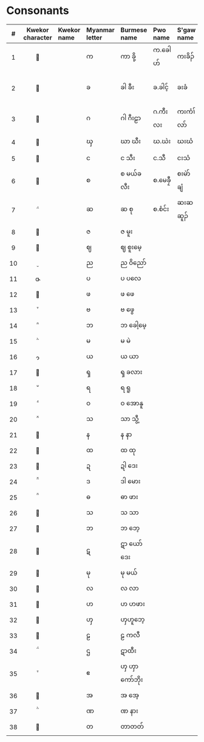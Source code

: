 # Consonants

| # | Kwekor character | Kwekor name | Myanmar letter | Burmese name | Pwo name | S'gaw name | Thai letter | Thai name | IPA | English name | Unicode name |
|:-:|:-:|:--|:--|:--|:--|:--|:--|:--|:--|:--|:--|
|1|||က|ကာ ခို့|က.ခေါဟ်|ကးခိၣ်|ก|กะ โค|/k/|ka kho|KA|
|2|||ခ|ခါ ခီး|ခ.ခါင့်|ခးခံ|ข|คะ คี|/kʰ/|kha khaing / kha khi|KHA|
|3|||ဂ|ဂါ ဂီးဠာ|ဂ.ကီးလး|ကးကံၢ်လာ်|ค|กะ กีลา|/g/|ga gilaa|GA|
|4|||ၰ|ဃာ ဃီး|ဃ.ဃဲး|ဃးဃံ|ฆ|ฆะ กระดูก|/x/|gha ghi|GHA|
|5|||င|င သီး|င.သီ|ငးသံ|ง|งะ ซี|/ŋ/|nga thi|NGA|
|6|||စ|စ မယ်ခလီး|စ.မေခၠီ|စးမဲာ်ချံ|จ|ซะ แหม่คลี|/s/|sa mekhli|CA|
|7|||ဆ|ဆ စု|စ.စံင်း|ဆးဆဆူၣ်|ซ|ซะ ซื่อ|sʰ|sa seu|CHA|
|8|||ဇ|ဇ မူး|||||||JA|
|9|||ဈ|ဈ စူးမေ့|||||||JHA|
|10|||ည|ည ဝိညော်|||||||NYA|
|11|||ပ|ပ ပလေ|||||||PA|
|12|||ဖ|ဖ ဖေ|||||||PHA|
|13|||ဗ|ဗ ဖွေ|||||||BA|
|14|||ဘ|ဘ ခေါ့မေ့|||||||BHA|
|15|||မ|မ မဲ|||||||MA|
|16|||ယ|ယ ယာ|||||||YA|
|17|||ၡ|ၡ ခလား|||||||SHA|
|18|||ရ|ရ ရူ|||||||RA|
|19|||ဝ|ဝ အောနူ|||||||WA|
|20|||သ|သာ သွီ့||||||||
|21|||န|န နာ|||||||NA|
|22|||ထ|ထ ထု|||||||THA|
|23|||ဍ|ဍါ ဒေး|||||||DDA|
|24|||ဒ|ဒါ မေား|||||||DA|
|25|||ဓ|ဓာ ဖား|||||||DHA|
|26|||သ|သ သာ|||||||SA|
|27|||ဘ|ဘ ဘေ့|||||||BBA|
|28|||ဋ|ဋာ ယော်ဒေး|||||||DDDA|
|29|||မု|မု မယ်|||||||MMA|
|30|||လ|လ လာ|||||||LA|
|31|||ဟ|ဟ ဟဖား|||||||HA|
|32|||ၯ|ၯဟူဘေ့|||||||XA|
|33|||ဠ|ဠ ကလီ|||||||LLA|
|34|||ဌ|ဋာထီး|||||||TTHA|
|35|||ဧ|ၯ ၯာကော်ဘိုး|||||||HHA|
|36|||အ|အ အေ့|||||||A|
|37|||ဏ|ဏ နား|||||||NNA|
|38|||တ|တာတတ်|||||||TTA|
